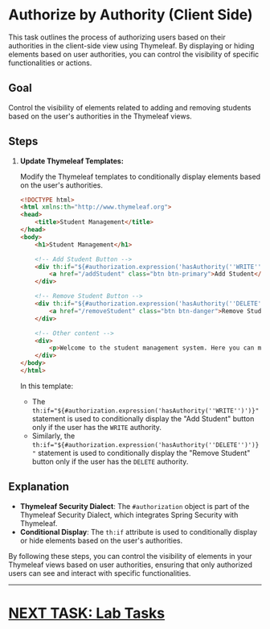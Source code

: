# Authorize by Authority (Client Side)

This task outlines the process of authorizing users based on their authorities in the client-side view using Thymeleaf. By displaying or hiding elements based on user authorities, you can control the visibility of specific functionalities or actions.

## Goal

Control the visibility of elements related to adding and removing students based on the user's authorities in the Thymeleaf views.

## Steps

1. **Update Thymeleaf Templates:**

   Modify the Thymeleaf templates to conditionally display elements based on the user's authorities.

   ```html
   <!DOCTYPE html>
   <html xmlns:th="http://www.thymeleaf.org">
   <head>
       <title>Student Management</title>
   </head>
   <body>
       <h1>Student Management</h1>

       <!-- Add Student Button -->
       <div th:if="${#authorization.expression('hasAuthority(''WRITE'')')}">
           <a href="/addStudent" class="btn btn-primary">Add Student</a>
       </div>

       <!-- Remove Student Button -->
       <div th:if="${#authorization.expression('hasAuthority(''DELETE'')}">
           <a href="/removeStudent" class="btn btn-danger">Remove Student</a>
       </div>

       <!-- Other content -->
       <div>
           <p>Welcome to the student management system. Here you can manage student records.</p>
       </div>
   </body>
   </html>
   ```

   In this template:
    - The `th:if="${#authorization.expression('hasAuthority(''WRITE'')')}"` statement is used to conditionally display the "Add Student" button only if the user has the `WRITE` authority.
    - Similarly, the `th:if="${#authorization.expression('hasAuthority(''DELETE'')')}"` statement is used to conditionally display the "Remove Student" button only if the user has the `DELETE` authority.

## Explanation

- **Thymeleaf Security Dialect**: The `#authorization` object is part of the Thymeleaf Security Dialect, which integrates Spring Security with Thymeleaf.
- **Conditional Display**: The `th:if` attribute is used to conditionally display or hide elements based on the user's authorities.

By following these steps, you can control the visibility of elements in your Thymeleaf views based on user authorities, ensuring that only authorized users can see and interact with specific functionalities.

---

# [NEXT TASK: Lab Tasks](../lab-work.md)

